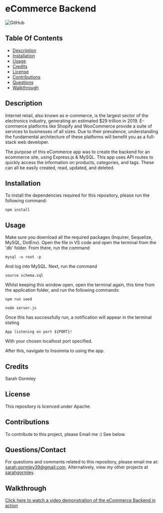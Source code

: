 # eCommerce Backend

![GitHub](https://img.shields.io/badge/license-Apache-yellow.svg)


## Table Of Contents
* [Description](#description)
* [Installation](#installation)
* [Usage](#usage)
* [Credits](#credits)
* [License](#license)
* [Contributions](#contributions)
* [Questions](#questionscontact)
* [Walkthrough](#walkthrough)


## Description

Internet retail, also known as e-commerce, is the largest sector of the electronics industry, generating an estimated $29 trillion in 2019. E-commerce platforms like Shopify and WooCommerce provide a suite of services to businesses of all sizes. Due to their prevalence, understanding the fundamental architecture of these platforms will benefit you as a full-stack web developer.

The purpose of this eCommerce app was to create the backend for an ecommerce site, using Express.js & MySQL. This app uses API routes to quickly access the information on products, categories, and tags. These can all be easily created, read, updated, and deleted. 


## Installation
To install the dependencies required for this repository, please run the following command:

```
npm install 
```


## Usage
Make sure you download all the required packages (Inquirer, Sequelize, MySQL, DotEnv).
Open the file in VS code and open the terminal from the 'db' folder. 
From there, run the command 
```
mysql -u root -p
```
And log into MySQL. Next, run the command
```
source schema.sql
```
Whilst keeping this window open, open the terminal again, this time from the application folder, and run the following commands:
```
npm run seed

node server.js
```
Once this has successfully run, a notification will appear in the terminal stating 
```
App listening on port ${PORT}!
```
With your chosen localhost port specified. 

After this, navigate to Insomnia to using the app. 


## Credits
Sarah Gormley


## License
This repository is licenced under Apache.

## Contributions
To contribute to this project, please Email me :) See below.

## Questions/Contact
For questions and comments related to this repository, please email me at: sarah.gormley39@gmail.com. Alternatively, view my other projects at [sarahgormley](https://github.com/sarahgormley).

## Walkthrough
[Click here to watch a video demonstration of the eCommerce Backend in action](https://drive.google.com/file/d/1pIDg1nMMKzsz4F19acsc7p7ntPEZmkH3/view?usp=sharing)
